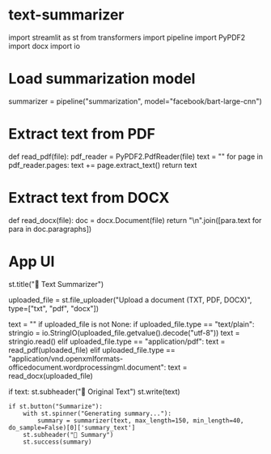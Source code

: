 # text-summarizer
import streamlit as st
from transformers import pipeline
import PyPDF2
import docx
import io

# Load summarization model
summarizer = pipeline("summarization", model="facebook/bart-large-cnn")

# Extract text from PDF
def read_pdf(file):
    pdf_reader = PyPDF2.PdfReader(file)
    text = ""
    for page in pdf_reader.pages:
        text += page.extract_text()
    return text

# Extract text from DOCX
def read_docx(file):
    doc = docx.Document(file)
    return "\n".join([para.text for para in doc.paragraphs])

# App UI
st.title("📝 Text Summarizer")

uploaded_file = st.file_uploader("Upload a document (TXT, PDF, DOCX)", type=["txt", "pdf", "docx"])

text = ""
if uploaded_file is not None:
    if uploaded_file.type == "text/plain":
        stringio = io.StringIO(uploaded_file.getvalue().decode("utf-8"))
        text = stringio.read()
    elif uploaded_file.type == "application/pdf":
        text = read_pdf(uploaded_file)
    elif uploaded_file.type == "application/vnd.openxmlformats-officedocument.wordprocessingml.document":
        text = read_docx(uploaded_file)

if text:
    st.subheader("📄 Original Text")
    st.write(text)

    if st.button("Summarize"):
        with st.spinner("Generating summary..."):
            summary = summarizer(text, max_length=150, min_length=40, do_sample=False)[0]['summary_text']
        st.subheader("🧠 Summary")
        st.success(summary)
